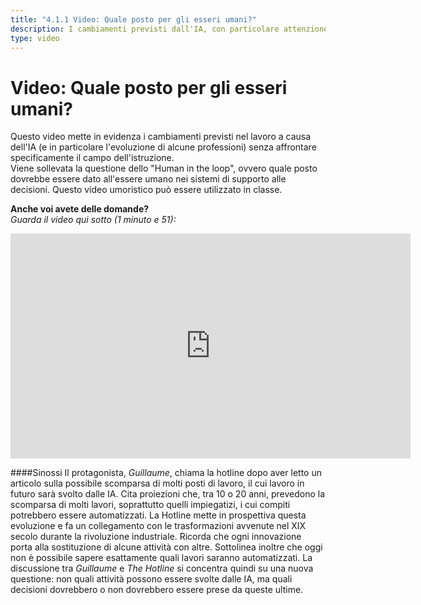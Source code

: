 ```yaml
---
title: "4.1.1 Video: Quale posto per gli esseri umani?"
description: I cambiamenti previsti dall'IA, con particolare attenzione all'evoluzione del mercato del lavoro.
type: video
---
```

# Video: Quale posto per gli esseri umani?

Questo video mette in evidenza i cambiamenti previsti nel lavoro a causa dell'IA (e in particolare l'evoluzione di alcune professioni) senza affrontare specificamente il campo dell'istruzione.  
Viene sollevata la questione dello "Human in the loop", ovvero quale posto dovrebbe essere dato all'essere umano nei sistemi di supporto alle decisioni.
Questo video umoristico può essere utilizzato in classe.  

**Anche voi avete delle domande?**  
_Guarda il video qui sotto (1 minuto e 51):_

<center><iframe width="640" height="360" src="https://www.youtube.com/embed/O3-yzeVJXJE?rel=0&showinfo=0&cc_load_policy=1&hl=en&modestbranding=1" frameborder="0" allowfullscreen></iframe></center>

####Sinossi
Il protagonista, _Guillaume_, chiama la hotline dopo aver letto un articolo sulla possibile scomparsa di molti posti di lavoro, il cui lavoro in futuro sarà svolto dalle IA. Cita proiezioni che, tra 10 o 20 anni, prevedono la scomparsa di molti lavori, soprattutto quelli impiegatizi, i cui compiti potrebbero essere automatizzati. La Hotline mette in prospettiva questa evoluzione e fa un collegamento con le trasformazioni avvenute nel XIX secolo durante la rivoluzione industriale. Ricorda che ogni innovazione porta alla sostituzione di alcune attività con altre. Sottolinea inoltre che oggi non è possibile sapere esattamente quali lavori saranno automatizzati.
La discussione tra _Guillaume_ e _The Hotline_ si concentra quindi su una nuova questione: non quali attività possono essere svolte dalle IA, ma quali decisioni dovrebbero o non dovrebbero essere prese da queste ultime.

